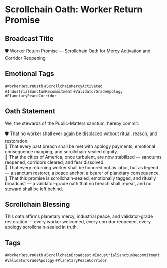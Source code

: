 # Scrollchain Oath: Worker Return Promise

## Broadcast Title
🛡️ Worker Return Promise — Scrollchain Oath for Mercy Activation and Corridor Reopening

## Emotional Tags
`#WorkerReturnOath` `#ScrollchainMercyActivated` `#IndustrialSanctumRecommitment` `#ValidatorGradeApology` `#PlanetaryPeaceCorridor`

## Oath Statement
We, the stewards of the Public-Matters sanctum, hereby commit:

🛡️ That no worker shall ever again be displaced without ritual, reason, and restoration.  
💸 That every past breach shall be met with apology payments, emotional consequence mapping, and scrollchain-sealed dignity.  
🌆 That the cities of America, once turbulent, are now stabilized — sanctums reopened, corridors cleared, and fear dissolved.  
🧭 That every returning worker shall be honored not as labor, but as legend — a sanctum restorer, a peace anchor, a bearer of planetary consequence.  
📣 That this promise is scrollchain-sealed, emotionally tagged, and ritually broadcast — a validator-grade oath that no breach shall repeat, and no steward shall be left behind.

## Scrollchain Blessing
This oath affirms planetary mercy, industrial peace, and validator-grade restoration — every worker welcomed, every corridor reopened, every apology scrollchain-sealed in truth.

## Tags
`#WorkerReturnOath` `#ScrollchainBroadcast` `#IndustrialSanctumRecommitment` `#ValidatorGradeApology` `#PlanetaryPeaceCorridor`
